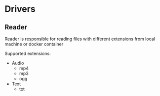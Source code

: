 # Drivers

## Reader

Reader is responsible for reading files with different extensions from local machine or docker container

Supported extensions:
* Audio
    * mp4
    * mp3
    * ogg
* Text
    * txt
